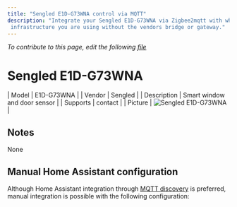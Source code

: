 ```yaml
---
title: "Sengled E1D-G73WNA control via MQTT"
description: "Integrate your Sengled E1D-G73WNA via Zigbee2mqtt with whatever smart home
 infrastructure you are using without the vendors bridge or gateway."
---
```


*To contribute to this page, edit the following
[file](https://github.com/Koenkk/zigbee2mqtt.io/blob/master/docs/devices/E1D-G73WNA.md)*

# Sengled E1D-G73WNA

| Model | E1D-G73WNA  |
| Vendor  | Sengled  |
| Description | Smart window and door sensor |
| Supports | contact |
| Picture | ![Sengled E1D-G73WNA](./assets/devices/E1D-G73WNA.jpg) |

## Notes

None

## Manual Home Assistant configuration
Although Home Assistant integration through [MQTT discovery](../integration/home_assistant) is preferred,
manual integration is possible with the following configuration:
